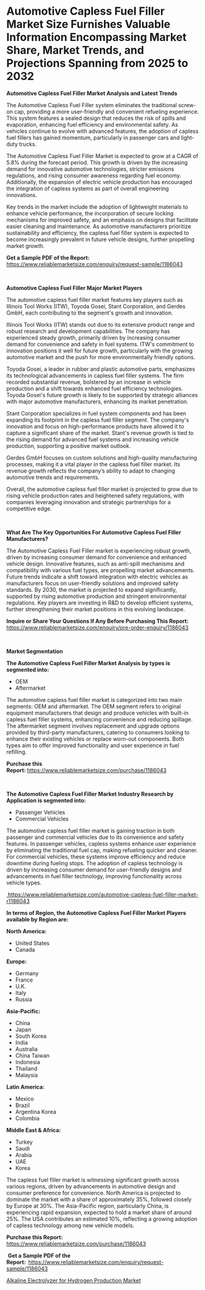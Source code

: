<p><h1>Automotive Capless Fuel Filler Market Size Furnishes Valuable Information Encompassing Market Share, Market Trends, and Projections Spanning from 2025 to 2032</h1></p><p><strong>Automotive Capless Fuel Filler Market Analysis and Latest Trends</strong></p>
<p><p>The Automotive Capless Fuel Filler system eliminates the traditional screw-on cap, providing a more user-friendly and convenient refueling experience. This system features a sealed design that reduces the risk of spills and evaporation, enhancing fuel efficiency and environmental safety. As vehicles continue to evolve with advanced features, the adoption of capless fuel fillers has gained momentum, particularly in passenger cars and light-duty trucks.</p><p>The Automotive Capless Fuel Filler Market is expected to grow at a CAGR of 5.8% during the forecast period. This growth is driven by the increasing demand for innovative automotive technologies, stricter emissions regulations, and rising consumer awareness regarding fuel economy. Additionally, the expansion of electric vehicle production has encouraged the integration of capless systems as part of overall engineering innovations.</p><p>Key trends in the market include the adoption of lightweight materials to enhance vehicle performance, the incorporation of secure locking mechanisms for improved safety, and an emphasis on designs that facilitate easier cleaning and maintenance. As automotive manufacturers prioritize sustainability and efficiency, the capless fuel filler system is expected to become increasingly prevalent in future vehicle designs, further propelling market growth.</p></p>
<p><strong>Get a Sample PDF of the Report:&nbsp;</strong> <a href="https://www.reliablemarketsize.com/enquiry/request-sample/1186043?utm_campaign=1901&utm_medium=2&utm_source=Github&utm_content=ia&utm_term=11012025&utm_id=automotive-capless-fuel-filler">https://www.reliablemarketsize.com/enquiry/request-sample/1186043</a></p>
<p>&nbsp;</p>
<p><strong>Automotive Capless Fuel Filler Major Market Players</strong></p>
<p><p>The automotive capless fuel filler market features key players such as Illinois Tool Works (ITW), Toyoda Gosei, Stant Corporation, and Gerdes GmbH, each contributing to the segment's growth and innovation. </p><p>Illinois Tool Works (ITW) stands out due to its extensive product range and robust research and development capabilities. The company has experienced steady growth, primarily driven by increasing consumer demand for convenience and safety in fuel systems. ITW's commitment to innovation positions it well for future growth, particularly with the growing automotive market and the push for more environmentally friendly options.</p><p>Toyoda Gosei, a leader in rubber and plastic automotive parts, emphasizes its technological advancements in capless fuel filler systems. The firm recorded substantial revenue, bolstered by an increase in vehicle production and a shift towards enhanced fuel efficiency technologies. Toyoda Gosei's future growth is likely to be supported by strategic alliances with major automotive manufacturers, enhancing its market penetration.</p><p>Stant Corporation specializes in fuel system components and has been expanding its footprint in the capless fuel filler segment. The company's innovation and focus on high-performance products have allowed it to capture a significant share of the market. Stant's revenue growth is tied to the rising demand for advanced fuel systems and increasing vehicle production, supporting a positive market outlook.</p><p>Gerdes GmbH focuses on custom solutions and high-quality manufacturing processes, making it a vital player in the capless fuel filler market. Its revenue growth reflects the company’s ability to adapt to changing automotive trends and requirements.</p><p>Overall, the automotive capless fuel filler market is projected to grow due to rising vehicle production rates and heightened safety regulations, with companies leveraging innovation and strategic partnerships for a competitive edge.</p></p>
<p>&nbsp;</p>
<p><strong>What Are The Key Opportunities For Automotive Capless Fuel Filler Manufacturers?</strong></p>
<p><p>The Automotive Capless Fuel Filler market is experiencing robust growth, driven by increasing consumer demand for convenience and enhanced vehicle design. Innovative features, such as anti-spill mechanisms and compatibility with various fuel types, are propelling market advancements. Future trends indicate a shift toward integration with electric vehicles as manufacturers focus on user-friendly solutions and improved safety standards. By 2030, the market is projected to expand significantly, supported by rising automotive production and stringent environmental regulations. Key players are investing in R&D to develop efficient systems, further strengthening their market positions in this evolving landscape.</p></p>
<p><strong>Inquire or Share Your Questions If Any Before Purchasing This Report:</strong> <a href="https://www.reliablemarketsize.com/enquiry/pre-order-enquiry/1186043?utm_campaign=1901&utm_medium=2&utm_source=Github&utm_content=ia&utm_term=11012025&utm_id=automotive-capless-fuel-filler">https://www.reliablemarketsize.com/enquiry/pre-order-enquiry/1186043</a></p>
<p>&nbsp;</p>
<p><strong>Market Segmentation</strong></p>
<p><strong>The Automotive Capless Fuel Filler Market Analysis by types is segmented into:</strong></p>
<p><ul><li>OEM</li><li>Aftermarket</li></ul></p>
<p><p>The automotive capless fuel filler market is categorized into two main segments: OEM and aftermarket. The OEM segment refers to original equipment manufacturers that design and produce vehicles with built-in capless fuel filler systems, enhancing convenience and reducing spillage. The aftermarket segment involves replacement and upgrade options provided by third-party manufacturers, catering to consumers looking to enhance their existing vehicles or replace worn-out components. Both types aim to offer improved functionality and user experience in fuel refilling.</p></p>
<p><strong>Purchase this Report:&nbsp;</strong><a href="https://www.reliablemarketsize.com/purchase/1186043?utm_campaign=1901&utm_medium=2&utm_source=Github&utm_content=ia&utm_term=11012025&utm_id=automotive-capless-fuel-filler">https://www.reliablemarketsize.com/purchase/1186043</a></p>
<p>&nbsp;</p>
<p><strong>The Automotive Capless Fuel Filler Market Industry Research by Application is segmented into:</strong></p>
<p><ul><li>Passenger Vehicles</li><li>Commercial Vehicles</li></ul></p>
<p><p>The automotive capless fuel filler market is gaining traction in both passenger and commercial vehicles due to its convenience and safety features. In passenger vehicles, capless systems enhance user experience by eliminating the traditional fuel cap, making refueling quicker and cleaner. For commercial vehicles, these systems improve efficiency and reduce downtime during fueling stops. The adoption of capless technology is driven by increasing consumer demand for user-friendly designs and advancements in fuel filler technology, improving functionality across vehicle types.</p></p>
<p><a href="https://www.reliablemarketsize.com/automotive-capless-fuel-filler-market-r1186043?utm_campaign=1901&utm_medium=2&utm_source=Github&utm_content=ia&utm_term=11012025&utm_id=automotive-capless-fuel-filler">&nbsp;https://www.reliablemarketsize.com/automotive-capless-fuel-filler-market-r1186043</a></p>
<p><strong>In terms of Region, the Automotive Capless Fuel Filler Market Players available by Region are:</strong></p>
<p>
    <p> <strong> North America: </strong>
        <ul>
            <li>United States</li>
            <li>Canada</li>
        </ul>
        </p> 
    <p> <strong> Europe: </strong>
        <ul>
            <li>Germany</li>
            <li>France</li>
            <li>U.K.</li>
            <li>Italy</li>
            <li>Russia</li>
        </ul>
        </p> 
    <p> <strong> Asia-Pacific: </strong>
        <ul>
            <li>China</li>
            <li>Japan</li>
            <li>South Korea</li>
            <li>India</li>
            <li>Australia</li>
            <li>China Taiwan</li>
            <li>Indonesia</li>
            <li>Thailand</li>
            <li>Malaysia</li>
        </ul>
        </p> 
    <p> <strong> Latin America: </strong>
        <ul>
            <li>Mexico</li>
            <li>Brazil</li>
            <li>Argentina Korea</li>
            <li>Colombia</li>
        </ul>
        </p> 
    <p> <strong> Middle East & Africa: </strong>
        <ul>
            <li>Turkey</li>
            <li>Saudi</li>
            <li>Arabia</li>
            <li>UAE</li>
            <li>Korea</li>
        </ul>
    </p>
    </p>
<p><p>The capless fuel filler market is witnessing significant growth across various regions, driven by advancements in automotive design and consumer preference for convenience. North America is projected to dominate the market with a share of approximately 35%, followed closely by Europe at 30%. The Asia-Pacific region, particularly China, is experiencing rapid expansion, expected to hold a market share of around 25%. The USA contributes an estimated 10%, reflecting a growing adoption of capless technology among new vehicle models.</p></p>
<p><strong>Purchase this Report: </strong><a href="https://www.reliablemarketsize.com/purchase/1186043?utm_campaign=1901&utm_medium=2&utm_source=Github&utm_content=ia&utm_term=11012025&utm_id=automotive-capless-fuel-filler">https://www.reliablemarketsize.com/purchase/1186043</a></p>
<p>&nbsp;<strong>Get a Sample PDF of the Report:&nbsp;&nbsp;</strong><a href="https://www.reliablemarketsize.com/enquiry/request-sample/1186043?utm_campaign=1901&utm_medium=2&utm_source=Github&utm_content=ia&utm_term=11012025&utm_id=automotive-capless-fuel-filler">https://www.reliablemarketsize.com/enquiry/request-sample/1186043</a></p>
<p><strong></strong></p>
<p><p><a href="https://github.com/AKSHATREPORTPRIME/Market-Research-Report-List-6/blob/main/alkaline-electrolyzer-for-hydrogen-production-market.md?utm_campaign=1901&utm_medium=2&utm_source=Github&utm_content=ia&utm_term=11012025&utm_id=automotive-capless-fuel-filler">Alkaline Electrolyzer for Hydrogen Production Market</a></p></p>